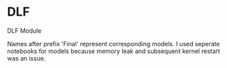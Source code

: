 # DLF
DLF Module

Names after prefix 'Final' represent corresponding models. I used seperate notebooks for models because memory leak and subsequent kernel restart was an issue.
